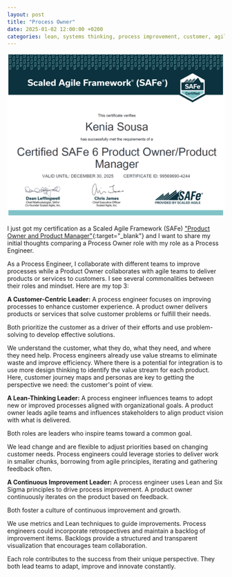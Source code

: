 ```yaml
---
layout: post
title: "Process Owner"
date: 2025-01-02 12:00:00 +0200
categories: lean, systems thinking, process improvement, customer, agile
---
```


![Network](/images/posts/safe-po-pm.png)

I just got my certification as a Scaled Agile Framework (SAFe) ["Product Owner and Product Manager"][safe-po-pm]{:target="_blank"} and I want to share my initial thoughts comparing a Process Owner role with my role as a Process Engineer.

As a Process Engineer, I collaborate with different teams to improve processes while a Product Owner collaborates with agile teams to deliver products or services to customers. I see several commonalities between their roles and mindset. Here are my top 3:

<!-- more -->

**A Customer-Centric Leader:** A process engineer focuses on improving processes to enhance customer experience. A product owner delivers products or services that solve customer problems or fulfill their needs.

Both prioritize the customer as a driver of their efforts and use problem-solving to develop effective solutions.

We understand the customer, what they do, what they need, and where they need help. Process engineers already use value streams to eliminate waste and improve efficiency. Where there is a potential for integration is to use more design thinking to identify the value stream for each product. Here, customer journey maps and personas are key to getting the perspective we need: the customer's point of view.

**A Lean-Thinking Leader:** A process engineer influences teams to adopt new or improved processes aligned with organizational goals. A product owner leads agile teams and influences stakeholders to align product vision with what is delivered. 

Both roles are leaders who inspire teams toward a common goal. 

We lead change and are flexible to adjust priorities based on changing customer needs. Process engineers could leverage stories to deliver work in smaller chunks, borrowing from agile principles, iterating and gathering feedback often.

**A Continuous Improvement Leader:** A process engineer uses Lean and Six Sigma principles to drive process improvement. A product owner continuously iterates on the product based on feedback.

Both foster a culture of continuous improvement and growth.

We use metrics and Lean techniques to guide improvements. Process engineers could incorporate retrospectives and maintain a backlog of improvement items. Backlogs provide a structured and transparent visualization that encourages team collaboration.

Each role contributes to the success from their unique perspective. They both lead teams to adapt, improve and innovate constantly.


[safe-po-pm]: https://scaledagile.com/training/safe-product-owner-product-manager/
